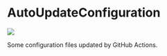 # AutoUpdateConfiguration

![](https://github.com/lartpang/AutoUpdateConfiguration/workflows/AutoUpdate/badge.svg)

Some configuration files updated by GitHub Actions.
